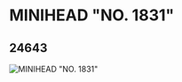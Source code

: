 # MINIHEAD "NO. 1831"
## 24643
![MINIHEAD "NO. 1831"](https://lc-www-live-s.legocdn.com/media/bricks/5/2/6133890.jpg)